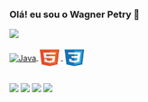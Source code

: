 ### Olá! eu sou o Wagner Petry 👋
 
 <div>
  <a href="https://github.com/WagnerOPetry">
  <img height="150em" src="https://github-readme-stats.vercel.app/api?username=WagnerOPetry&show_icons=true&theme=dark&include_all_commits=true&count_private=true"/>
  <!--
  <img height="150em" src="https://github-readme-stats.vercel.app/api/top-langs/?username=WagnerOPetry&layout=compact&langs_count=7&theme=dark"/>
  -->
  
</div>
 
<div style="display: inline_block"><br>
  <img align="center" alt="Java" height="30" width="40" src="https://img.icons8.com/color/96/000000/java-coffee-cup-logo--v1.png">
  <img align="center" alt="HTML" height="30" width="40" src="https://raw.githubusercontent.com/devicons/devicon/master/icons/html5/html5-original.svg">
  <img align="center" alt="CSS" height="30" width="40" src="https://raw.githubusercontent.com/devicons/devicon/master/icons/css3/css3-original.svg">  
</div>
  
  ##
 
<div> 
 <a href="https://www.linkedin.com/in/wagnerpetry/" target="_blank"><img src="https://img.shields.io/badge/-LinkedIn-%230077B5?style=for-the-badge&logo=linkedin&logoColor=white" target="_blank"></a>  
 <a href="https://instagram.com/wagnerpetry" target="_blank"><img src="https://img.shields.io/badge/-Instagram-F08080?style=for-the-badge&logo=instagram&logoColor=white" target="_blank"></a>
 	<a href = "mailto:wagneroliveirap@gmail.com"><img src="https://img.shields.io/badge/-Gmail-B22222?style=for-the-badge&logo=gmail&logoColor=white" target="_blank"></a>
  <a href="https://pt-br.facebook.com/wagner.petry.3" target="_blank"><img src="https://img.shields.io/badge/-Facebook-4682B4?style=for-the-badge&logo=facebook&logoColor=white" target="_blank"></a>
</div>
